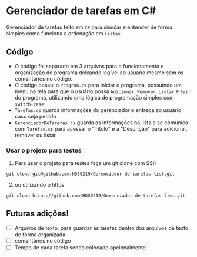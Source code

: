 # Gerenciador de tarefas em C#

Gerenciador de tarefas feito em `C#` para simular e entender de forma simples como funciona a ordenação em `listas`

## Código

- O código foi separado em 3 arquivos para o funcionamento e organização do programa deixando legível ao usuário mesmo sem os comentários no código.
- O código possui o `Program.cs` para iniciar o programa, possuindo um menu na tela para que o usuário possa `Adicionar`, `Remover`, `Listar` e `Sair` do programa, utilizando uma lógica de programação simples com `switch-case`
- `Tarefas.cs` guarda informações do gerenciador e entrega ao usuário caso seja pedido
- `GerenciadorDeTarefas.cs` guarda as informações na lista e se comunica com `Tarefas.cs` para acessar o "Titulo" e a "Descrição" para adicionar, remover ou listar


### Usar o projeto para testes

1. Para usar o projeto para testes faça um git clone com SSH
```
git clone git@github.com:HDS0219/Gerenciador-de-tarefas-list.git
```
2. ou utilizando o https
```
git clone https://github.com/HDS0219/Gerenciador-de-tarefas-list.git
```

<!-- boa parte que está aqui é para entender e aprender como fazer um README organizado. -->
## Futuras adições!
- [ ] Arquivos de texto, para guardar as tarefas dentro dos arquivos de texto de forma organizada
- [ ] comentários no código
- [ ] Tempo de cada tarefa sendo colocado opcionalmente
